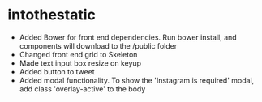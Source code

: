 intothestatic
=============

- Added Bower for front end dependencies. Run bower install, and components will download to the /public folder
- Changed front end grid to Skeleton
- Made text input box resize on keyup
- Added button to tweet
- Added modal functionality. To show the 'Instagram is required' modal, add class 'overlay-active' to the body

